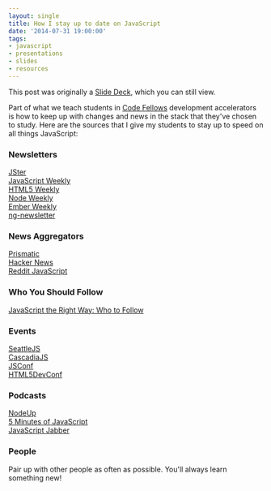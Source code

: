```yaml
---
layout: single
title: How I stay up to date on JavaScript
date: '2014-07-31 19:00:00'
tags:
- javascript
- presentations
- slides
- resources
---
```


This post was originally a [Slide Deck](http://ivanoats.github.io/how_i_stay_up_to_date_on_js/), which you can still view.

Part of what we teach students in [Code Fellows](https://www.codefellows.org) development accelerators is how to keep up with changes and news in the stack that they've chosen to study. Here are the sources that I give my students to stay up to speed on all things JavaScript:

### Newsletters
[JSter](http://jster.us7.list-manage1.com/subscribe?u=ed40c0084a0c5ba31b3365d65&id=ec6f32bf5e)
<br>
[JavaScript Weekly](http://javascriptweekly.com/)
<br>
[HTML5 Weekly](http://html5weekly.com/)
<br>
[Node Weekly](http://nodeweekly.com/)
<br>
[Ember Weekly](http://emberweekly.com/)
<br>
[ng-newsletter](http://www.ng-newsletter.com/)

### News Aggregators
[Prismatic](http://getprismatic.com/profile/ivanoats)
<br>
[Hacker News](https://news.ycombinator.com/)
<br>
[Reddit JavaScript](http://www.reddit.com/r/javascript)

### Who You Should Follow
[JavaScript the Right Way: Who to Follow](http://www.jstherightway.org/#whotofollow)

### Events
[SeattleJS](http://www.meetup.com/seattlejs/)
<br>
[CascadiaJS](http://2014.cascadiajs.com/)
<br>
[JSConf](http://jsconf.com/)
<br>
[HTML5DevConf](http://html5devconf.com/)

### Podcasts
[NodeUp](http://nodeup.com/)
<br>
[5 Minutes of JavaScript](http://five-js.envylabs.com/)
<br>
[JavaScript Jabber](http://javascriptjabber.com/)

### People
Pair up with other people as often as possible. You'll always learn something new!